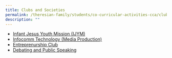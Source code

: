 ```yaml
---
title: Clubs and Societies
permalink: /theresian-family/students/co-curricular-activities-cca/clubs-and-societies/
description: ""
---
```

<ul>
<li><a href="/theresian-family/students/co-curricular-activities-cca/clubs-and-societies/infant-jesus-youth-mission-ijym" target="">Infant Jesus Youth Mission (IJYM)</a></li>
<li><a href="/theresian-family/students/co-curricular-activities-cca/clubs-and-societies/infocomm-technology-media-production" target="">Infocomm Technology (Media Production)</a></li>
<li><a href="/theresian-family/students/co-curricular-activities-cca/clubs-and-societies/entrepreneurship-club" target="">Entreprenurship Club</a></li>
<li><a href="/theresian-family/students/co-curricular-activities-cca/clubs-and-societies/debating-and-public-speaking" target="">Debating and Public Speaking</a></li>
</ul>